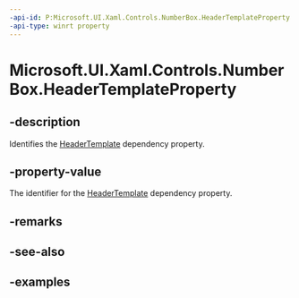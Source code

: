 ```yaml
---
-api-id: P:Microsoft.UI.Xaml.Controls.NumberBox.HeaderTemplateProperty
-api-type: winrt property
---
```


# Microsoft.UI.Xaml.Controls.NumberBox.HeaderTemplateProperty

<!--
public static Windows.UI.Xaml.DependencyProperty HeaderTemplateProperty { get; }
-->

## -description

Identifies the [HeaderTemplate](numberbox_headertemplate.md) dependency property.

## -property-value

The identifier for the [HeaderTemplate](numberbox_headertemplate.md) dependency property.

## -remarks

## -see-also

## -examples

